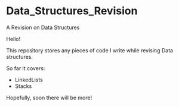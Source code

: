 # Data_Structures_Revision
A Revision on Data Structures


Hello!

This repository stores any pieces of code I write while revising Data structures. 

So far it covers:
  - LinkedLists
  - Stacks

Hopefully, soon there will be more!
